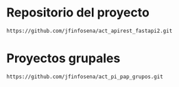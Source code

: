 # Repositorio del proyecto

```bash
https://github.com/jfinfosena/act_apirest_fastapi2.git
```

# Proyectos grupales

```bash
https://github.com/jfinfosena/act_pi_pap_grupos.git
```
